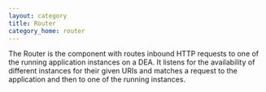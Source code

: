 ```yaml
---
layout: category
title: Router
category_home: router
---
```


The Router is the component with routes inbound HTTP requests to one of the
running application instances on a DEA.  It listens for the availability of
different instances for their given URIs and matches a request to the application
and then to one of the running instances.
